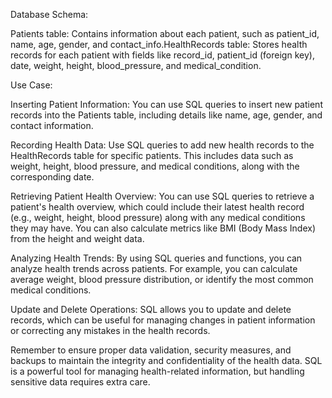 Database Schema:

Patients table: Contains information about each patient, such as patient_id, name, age, gender, and contact_info.HealthRecords table: Stores health records for each patient with fields like record_id, patient_id (foreign key), date, weight, height, blood_pressure, and medical_condition.

Use Case:

Inserting Patient Information: You can use SQL queries to insert new patient records into the Patients table, including details like name, age, gender, and contact information.

Recording Health Data: Use SQL queries to add new health records to the HealthRecords table for specific patients. This includes data such as weight, height, blood pressure, and medical conditions, along with the corresponding date.

Retrieving Patient Health Overview: You can use SQL queries to retrieve a patient's health overview, which could include their latest health record (e.g., weight, height, blood pressure) along with any medical conditions they may have. You can also calculate metrics like BMI (Body Mass Index) from the height and weight data.

Analyzing Health Trends: By using SQL queries and functions, you can analyze health trends across patients. For example, you can calculate average weight, blood pressure distribution, or identify the most common medical conditions.

Update and Delete Operations: SQL allows you to update and delete records, which can be useful for managing changes in patient information or correcting any mistakes in the health records.

Remember to ensure proper data validation, security measures, and backups to maintain the integrity and confidentiality of the health data. SQL is a powerful tool for managing health-related information, but handling sensitive data requires extra care.

